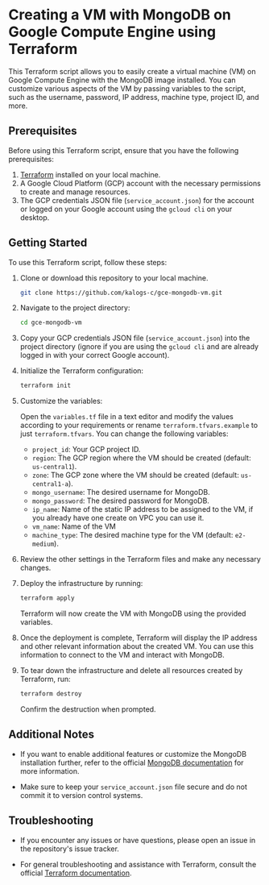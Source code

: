 # Creating a VM with MongoDB on Google Compute Engine using Terraform

This Terraform script allows you to easily create a virtual machine (VM) on
Google Compute Engine with the MongoDB image installed. You can customize
various aspects of the VM by passing variables to the script, such as the
username, password, IP address, machine type, project ID, and more.

## Prerequisites

Before using this Terraform script, ensure that you have the following
prerequisites:

1. [Terraform](https://www.terraform.io/) installed on your local machine.
2. A Google Cloud Platform (GCP) account with the necessary permissions to
   create and manage resources.
3. The GCP credentials JSON file (`service_account.json`) for the account or
   logged on your Google account using the `gcloud cli` on your desktop.

## Getting Started

To use this Terraform script, follow these steps:

1. Clone or download this repository to your local machine.

   ```bash
   git clone https://github.com/kalogs-c/gce-mongodb-vm.git
   ```

2. Navigate to the project directory:

   ```bash
   cd gce-mongodb-vm
   ```

3. Copy your GCP credentials JSON file (`service_account.json`) into the project
   directory (ignore if you are using the `gcloud cli` and are already logged in
   with your correct Google account).

4. Initialize the Terraform configuration:

   ```bash
   terraform init
   ```

5. Customize the variables:

   Open the `variables.tf` file in a text editor and modify the values according
   to your requirements or rename `terraform.tfvars.example` to just
   `terraform.tfvars`. You can change the following variables:

   - `project_id`: Your GCP project ID.
   - `region`: The GCP region where the VM should be created (default:
     `us-central1`).
   - `zone`: The GCP zone where the VM should be created (default:
     `us-central1-a`).
   - `mongo_username`: The desired username for MongoDB.
   - `mongo_password`: The desired password for MongoDB.
   - `ip_name`: Name of the static IP address to be assigned to the VM, if you
     already have one create on VPC you can use it.
   - `vm_name`: Name of the VM
   - `machine_type`: The desired machine type for the VM (default: `e2-medium`).

6. Review the other settings in the Terraform files and make any necessary
   changes.

7. Deploy the infrastructure by running:

   ```bash
   terraform apply
   ```

   Terraform will now create the VM with MongoDB using the provided variables.

8. Once the deployment is complete, Terraform will display the IP address and
   other relevant information about the created VM. You can use this information
   to connect to the VM and interact with MongoDB.

9. To tear down the infrastructure and delete all resources created by
   Terraform, run:

   ```bash
   terraform destroy
   ```

   Confirm the destruction when prompted.

## Additional Notes

- If you want to enable additional features or customize the MongoDB
  installation further, refer to the official
  [MongoDB documentation](https://docs.mongodb.com/) for more information.

- Make sure to keep your `service_account.json` file secure and do not commit it
  to version control systems.

## Troubleshooting

- If you encounter any issues or have questions, please open an issue in the
  repository's issue tracker.

- For general troubleshooting and assistance with Terraform, consult the
  official [Terraform documentation](https://learn.hashicorp.com/terraform).
